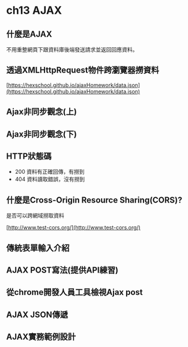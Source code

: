 # ch13 AJAX

## 什麼是AJAX

不用重整網頁下跟資料庫後端發送請求並返回回應資料。

## 透過XMLHttpRequest物件跨瀏覽器撈資料

[https://hexschool.github.io/ajaxHomework/data.json](https://hexschool.github.io/ajaxHomework/data.json)

## Ajax非同步觀念(上)

## Ajax非同步觀念(下)

## HTTP狀態碼

- 200 資料有正確回傳，有撈到
- 404 資料讀取錯誤，沒有撈到

## 什麼是Cross-Origin Resource Sharing(CORS)?

是否可以跨網域撈取資料

[http://www.test-cors.org/](http://www.test-cors.org/)

## 傳統表單輸入介紹

## AJAX POST寫法(提供API練習)

## 從chrome開發人員工具檢視Ajax post

## AJAX JSON傳遞

## AJAX實務範例設計